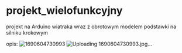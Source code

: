 # projekt_wielofunkcyjny
projekt na Arduino wiatraka wraz z obrotowym modelem podstawki na silniku krokowym


opis:
![1690604730993](https://github.com/faustyna77/projekt_wielofunkcyjny/assets/110495453/935489b2-fbef-4116-a056-7eab053de4eb)
![Uploading 1690604730993.jpg…]()

